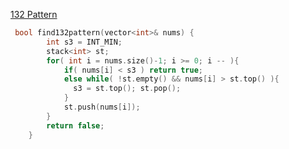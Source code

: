 [132 Pattern](https://leetcode.com/problems/132-pattern/)

```cpp
 bool find132pattern(vector<int>& nums) {
        int s3 = INT_MIN;
        stack<int> st;
        for( int i = nums.size()-1; i >= 0; i -- ){
            if( nums[i] < s3 ) return true;
            else while( !st.empty() && nums[i] > st.top() ){
              s3 = st.top(); st.pop();
            }
            st.push(nums[i]);
        }
        return false;
    }
```
